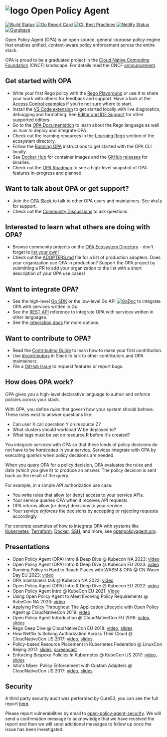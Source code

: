 # ![logo](./logo/logo-144x144.png) Open Policy Agent

[![Build Status](https://github.com/open-policy-agent/opa/workflows/Post%20Merge/badge.svg?branch=main)](https://github.com/open-policy-agent/opa/actions) [![Go Report Card](https://goreportcard.com/badge/open-policy-agent/opa)](https://goreportcard.com/report/open-policy-agent/opa) [![CII Best Practices](https://bestpractices.coreinfrastructure.org/projects/1768/badge)](https://bestpractices.coreinfrastructure.org/projects/1768) [![Netlify Status](https://api.netlify.com/api/v1/badges/4a0a092a-8741-4826-a28f-826d4a576cab/deploy-status)](https://app.netlify.com/sites/openpolicyagent/deploys) [![Gurubase](https://img.shields.io/badge/Gurubase-Ask%20OPA%20Guru-006BFF)](https://gurubase.io/g/opa)

Open Policy Agent (OPA) is an open source, general-purpose policy engine that enables unified, context-aware policy enforcement across the entire stack.

OPA is proud to be a graduated project in the [Cloud Native Computing Foundation](https://cncf.io) (CNCF) landscape. For details read the CNCF [announcement](https://www.cncf.io/announcements/2021/02/04/cloud-native-computing-foundation-announces-open-policy-agent-graduation/).

## Get started with OPA

- Write your first Rego policy with the [Rego Playground](https://play.openpolicyagent.org) or use it to share your work with others for feedback and support. Have a look at the [Access Control examples](https://play.openpolicyagent.org/?example-group=access-control) if you're not sure where to start.
- Install the [VS Code extension](https://marketplace.visualstudio.com/items?itemName=tsandall.opa) to get started locally with live diagnostics, debugging and formatting. See [Editor and IDE Support](https://www.openpolicyagent.org/docs/edge/editor-and-ide-support/) for other supported editors.
- Go to the [OPA Documentation](https://www.openpolicyagent.org/docs/latest/) to
  learn about the Rego language as well as how to deploy and integrate OPA.
- Check out the learning resources in the [Learning Rego](https://www.openpolicyagent.org/ecosystem/learning-rego/) section of the ecosystem directory.
- Follow the [Running OPA](https://www.openpolicyagent.org/docs/latest/#running-opa) instructions to get started with the OPA CLI locally.
- See [Docker Hub](https://hub.docker.com/r/openpolicyagent/opa/tags/) for container images and the [GitHub releases](https://github.com/open-policy-agent/opa/releases) for binaries.
- Check out the [OPA Roadmap](https://docs.google.com/presentation/d/16QV6gvLDOV3I0_guPC3_19g6jHkEg3X9xqMYgtoCKrs/edit?usp=sharing) to see a high-level snapshot of OPA features in-progress and planned.

## Want to talk about OPA or get support?

- Join the [OPA Slack](https://slack.openpolicyagent.org) to talk to other OPA users and maintainers. See `#help` for support.
- Check out the [Community Discussions](https://github.com/orgs/open-policy-agent/discussions) to ask questions.

## Interested to learn what others are doing with OPA?

- Browse community projects on the [OPA Ecosystem Directory](http://openpolicyagent.org/ecosystem/) - don't forget to [list your own](https://github.com/open-policy-agent/opa/tree/main/docs#opa-ecosystem)!
- Check out the [ADOPTERS.md](./ADOPTERS.md) file for a list of production adopters. Does your organization use OPA in production? Support the OPA project by submitting a PR to add your organization to the list with a short description of your OPA use cases!

## Want to integrate OPA?

- See the high-level [Go SDK](https://www.openpolicyagent.org/docs/latest/integration/#integrating-with-the-go-sdk) or the low-level Go API
  [![GoDoc](https://godoc.org/github.com/open-policy-agent/opa?status.svg)](https://godoc.org/github.com/open-policy-agent/opa/rego)
  to integrate OPA with services written in Go.
- See the [REST API](https://www.openpolicyagent.org/docs/rest-api.html)
  reference to integrate OPA with services written in other languages.
- See the [integration docs](https://www.openpolicyagent.org/docs/latest/integration/) for more options.

## Want to contribute to OPA?

- Read the [Contributing Guide](https://www.openpolicyagent.org/docs/latest/contributing/) to learn how to make your first contribution.
- Use [#contributors](https://openpolicyagent.slack.com/archives/C02L1TLPN59) in Slack to talk to other contributors and OPA maintainers.
- File a [GitHub Issue](https://github.com/open-policy-agent/opa/issues) to request features or report bugs.

## How does OPA work?

OPA gives you a high-level declarative language to author and enforce policies
across your stack.

With OPA, you define _rules_ that govern how your system should behave. These
rules exist to answer questions like:

- Can user X call operation Y on resource Z?
- What clusters should workload W be deployed to?
- What tags must be set on resource R before it's created?

You integrate services with OPA so that these kinds of policy decisions do not
have to be _hardcoded_ in your service. Services integrate with OPA by
executing _queries_ when policy decisions are needed.

When you query OPA for a policy decision, OPA evaluates the rules and data
(which you give it) to produce an answer. The policy decision is sent back as
the result of the query.

For example, in a simple API authorization use case:

- You write rules that allow (or deny) access to your service APIs.
- Your service queries OPA when it receives API requests.
- OPA returns allow (or deny) decisions to your service.
- Your service _enforces_ the decisions by accepting or rejecting requests accordingly.

For concrete examples of how to integrate OPA with systems like [Kubernetes](https://www.openpolicyagent.org/docs/kubernetes-admission-control.html), [Terraform](https://www.openpolicyagent.org/docs/terraform.html), [Docker](https://www.openpolicyagent.org/docs/docker-authorization.html), [SSH](https://www.openpolicyagent.org/docs/ssh-and-sudo-authorization.html), and more, see [openpolicyagent.org](https://www.openpolicyagent.org).

## Presentations

- Open Policy Agent (OPA) Intro & Deep Dive @ Kubecon NA 2023: [video](https://www.youtube.com/watch?v=wJkjsvVpj_Q)
- Open Policy Agent (OPA) Intro & Deep Dive @ Kubecon EU 2023: [video](https://www.youtube.com/watch?v=6RNp3m_THw4)
- Running Policy in Hard to Reach Places with WASM & OPA @ CN Wasm Day EU 2023: [video](https://www.youtube.com/watch?v=BdeBhukLwt4)
- OPA maintainers talk @ Kubecon NA 2022: [video](https://www.youtube.com/watch?v=RMiovzGGCfI)
- Open Policy Agent (OPA) Intro & Deep Dive @ Kubecon EU 2022: [video](https://www.youtube.com/watch?v=MhyQxIp1H58)
- Open Policy Agent Intro @ KubeCon EU 2021: [Video](https://www.youtube.com/watch?v=2CgeiWkliaw)
- Using Open Policy Agent to Meet Evolving Policy Requirements @ KubeCon NA 2020: [video](https://www.youtube.com/watch?v=zVuM7F_BTyc)
- Applying Policy Throughout The Application Lifecycle with Open Policy Agent @ CloudNativeCon 2019: [video](https://www.youtube.com/watch?v=cXfsaE6RKfc)
- Open Policy Agent Introduction @ CloudNativeCon EU 2018: [video](https://youtu.be/XEHeexPpgrA), [slides](https://www.slideshare.net/TorinSandall/opa-the-cloud-native-policy-engine)
- Rego Deep Dive @ CloudNativeCon EU 2018: [video](https://youtu.be/4mBJSIhs2xQ), [slides](https://www.slideshare.net/TorinSandall/rego-deep-dive)
- How Netflix Is Solving Authorization Across Their Cloud @ CloudNativeCon US 2017: [video](https://www.youtube.com/watch?v=R6tUNpRpdnY), [slides](https://www.slideshare.net/TorinSandall/how-netflix-is-solving-authorization-across-their-cloud).
- Policy-based Resource Placement in Kubernetes Federation @ LinuxCon Beijing 2017: [slides](https://www.slideshare.net/TorinSandall/policybased-resource-placement-across-hybrid-cloud), [screencast](https://www.youtube.com/watch?v=hRz13baBhfg&feature=youtu.be)
- Enforcing Bespoke Policies In Kubernetes @ KubeCon US 2017: [video](https://www.youtube.com/watch?v=llDI8VvkUj8), [slides](https://www.slideshare.net/TorinSandall/enforcing-bespoke-policies-in-kubernetes)
- Istio's Mixer: Policy Enforcement with Custom Adapters @ CloudNativeCon US 2017: [video](https://www.youtube.com/watch?v=czZLXUqzd24), [slides](https://www.slideshare.net/TorinSandall/istios-mixer-policy-enforcement-with-custom-adapters-cloud-nativecon-17)

## Security

A third party security audit was performed by Cure53, you can see the full report [here](SECURITY_AUDIT.pdf).

Please report vulnerabilities by email to [open-policy-agent-security](mailto:open-policy-agent-security@googlegroups.com).
We will send a confirmation message to acknowledge that we have received the
report and then we will send additional messages to follow up once the issue
has been investigated.
